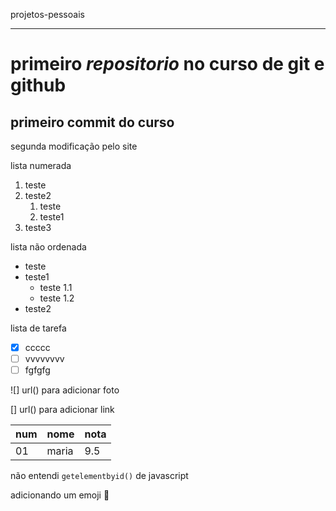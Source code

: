 projetos-pessoais
***
# primeiro **_repositorio_** no curso de git e github

## primeiro commit do curso

segunda modificação pelo site

lista numerada
1. teste
2. teste2
   1. teste
   2. teste1
3. teste3

lista não ordenada

* teste
* teste1
   * teste 1.1
   * teste 1.2
* teste2

lista de tarefa
- [x] ccccc
- [ ] vvvvvvvv
- [ ] fgfgfg

![] url() para adicionar foto

[] url() para adicionar link

num | nome | nota
---|---|---
01 | maria | 9.5

não entendi `getelementbyid()` de javascript

adicionando um emoji 🖖
